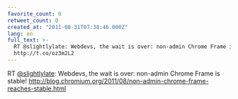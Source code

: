 ```yaml
---
favorite_count: 0
retweet_count: 0
created_at: "2011-08-31T07:38:46.000Z"
lang: en
full_text: >-
  RT @slightlylate: Webdevs, the wait is over: non-admin Chrome Frame is stable!
  http://t.co/oz3m2L2
---
```


RT [@slightlylate](https://twitter.com/slightlylate): Webdevs, the wait is over:
non-admin Chrome Frame is stable!
<http://blog.chromium.org/2011/08/non-admin-chrome-frame-reaches-stable.html>
